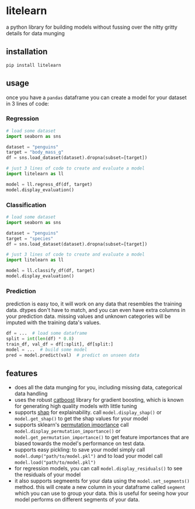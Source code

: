 # litelearn

a python library for building models without fussing
over the nitty gritty details for data munging


## installation
`pip install litelearn`

## usage

once you have a `pandas` dataframe you can create a model 
for your dataset in 3 lines of code:

### Regression
```python
# load some dataset
import seaborn as sns

dataset = "penguins"
target = "body_mass_g"
df = sns.load_dataset(dataset).dropna(subset=[target])

# just 3 lines of code to create and evaluate a model
import litelearn as ll

model = ll.regress_df(df, target)
model.display_evaluation() 
```

### Classification
```python
# load some dataset
import seaborn as sns

dataset = "penguins"
target = "species"
df = sns.load_dataset(dataset).dropna(subset=[target])

# just 3 lines of code to create and evaluate a model
import litelearn as ll

model = ll.classify_df(df, target)
model.display_evaluation()
```

### Prediction
prediction is easy too, it will work on any data that resembles the training data.
dtypes don't have to match, and you can even have extra columns in your prediction data.
missing values and unknown categories will be imputed with the training data's values.

```python
df = ...  # load some dataframe
split = int(len(df) * 0.8)
train_df, val_df = df[:split], df[split:] 
model = ...  # build some model
pred = model.predict(val)  # predict on unseen data
```

## features
+ does all the data munging for you, including missing data, categorical data handling
+ uses the robust [catboost](https://catboost.ai/) library for gradient boosting, which is known for generating
  high quality models with little tuning
+ supports [shap](https://github.com/slundberg/shap) for explainability.
  call `model.display_shap()` or `model.get_shap()` to get the shap values for your model
+ supports sklearn's [permutation importance](https://scikit-learn.org/stable/modules/permutation_importance.html)
  call `model.display_permutation_importance()` or `model.get_permutation_importance()` 
  to get feature importances that are biased towards the model's performance on test data.
+ supports easy pickling: to save your model simply call `model.dump("path/to/model.pkl")`
  and to load your model call `model.load("path/to/model.pkl")`
+ for regression models, you can call `model.display_residuals()` to see the residuals of your model
+ it also supports segmeents for your data using the `model.set_segments()` method.
  this will create a new column in your dataframe called `segment` which you can use to
  group your data. this is useful for seeing how your model performs on different segments of your data.
 
